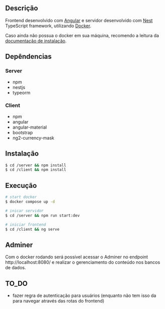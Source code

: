 ## Descrição

Frontend desenvolvido com [Angular](https://angular.io/) e servidor desenvolvido com [Nest](https://github.com/nestjs/nest) TypeScript framework, utilizando [Docker](https://docs.docker.com/).

Caso ainda não possua o docker em sua máquina, recomendo a leitura da [documentação de instalação](https://docs.docker.com/engine/install/).

## Depêndencias

### Server
* npm
* nestjs
* typeorm

### Client
* npm
* angular
* angular-material
* bootstrap
* ng2-currency-mask


## Instalação

```bash
$ cd /server && npm install
$ cd /client && npm install
```

## Execução

```bash
# start docker
$ docker compose up -d

# inicar servidor
$ cd /server && npm run start:dev

# iniciar frontend
$ cd /client && ng serve

```

## Adminer

Com o docker rodando será possível acessar o Adminer no endpoint http://localhost:8080/ e realizar o gerenciamento do conteúdo nos bancos de dados.

## TO_DO

* fazer regra de autenticação para usuários (enquanto não tem isso da para navegar através das rotas do frontend)